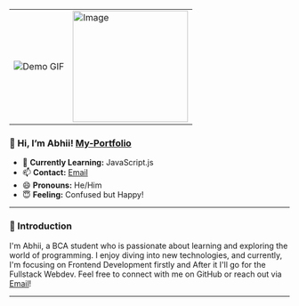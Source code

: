 <table>
  <tr>
    <td>
      <img src="https://media.giphy.com/media/v1.Y2lkPTc5MGI3NjExbGJ4bHp5dGd5d2t3dWk4bHl4eHh5d2J4c2Y1bGZqZzNqYjV1dGZ6dyZlcD12MV9pbnRlcm5naWZfYnlfaWQmY3Q9Zw/26tn33aiTi1jkl6H6/giphy.gif" alt="Demo GIF">
    </td>
    <td>
      <img src="https://github.com/abhii718/abhii718/assets/135432891/a0fbd8b6-f99a-4b0c-9076-09b9434aa489" alt="Image" width="207" height="200">
    </td>
  </tr>
</table>



### 👋 Hi, I’m Abhii! [My-Portfolio](https://abhii718.github.io/Portfolio/)

- 🌱 **Currently Learning:** JavaScript.js
- 📫 **Contact:** [Email](mailto:abhinavsingh47639@gmail.com)
- 😄 **Pronouns:** He/Him
- 😇 **Feeling:** Confused but Happy!

---

### 🥰 Introduction

I'm Abhii, a BCA student who is passionate about learning and exploring the world of programming. I enjoy diving into new technologies, and currently, I'm focusing on Frontend Development firstly and After it I'll go for the Fullstack Webdev. Feel free to connect with me on GitHub or reach out via [Email](mailto:abhinavsingh47639@gmail.com)!

---

<!---
abhii718/abhii718 is a ✨ special ✨ repository because its `README.md` (this file) appears on your GitHub profile.
You can click the Preview link to take a look at your changes.
--->
